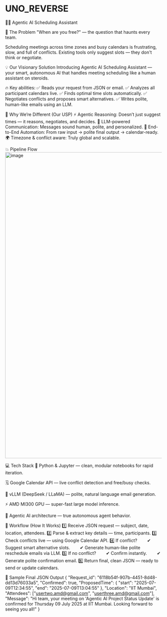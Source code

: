 # UNO_REVERSE

💎✨ Agentic AI Scheduling Assistant

🧨 The Problem
"When are you free?" — the question that haunts every team.

Scheduling meetings across time zones and busy calendars is frustrating, slow, and full of conflicts. Existing tools only suggest slots — they don't think or negotiate.

💡 Our Visionary Solution
Introducing Agentic AI Scheduling Assistant — your smart, autonomous AI that handles meeting scheduling like a human assistant on steroids.

🔥 Key abilities:
✅ Reads your request from JSON or email.
✅ Analyzes all participant calendars live.
✅ Finds optimal time slots automatically.
✅ Negotiates conflicts and proposes smart alternatives.
✅ Writes polite, human-like emails using an LLM.

🚀 Why We’re Different (Our USP)
⚡ Agentic Reasoning: Doesn’t just suggest times — it reasons, negotiates, and decides.
🤝 LLM-powered Communication: Messages sound human, polite, and personalized.
🧠 End-to-End Automation: From raw input → polite final output → calendar-ready.
🌍 Timezone & conflict aware: Truly global and scalable.

💥 Pipeline Flow
<img width="1280" height="985" alt="image" src="https://github.com/user-attachments/assets/20e281ea-0f04-47b2-ac88-5d6396cbd984" />

💻 Tech Stack
🤖 Python & Jupyter — clean, modular notebooks for rapid iteration.

🗓 Google Calendar API — live conflict detection and free/busy checks.

🧠 vLLM (DeepSeek / LLaMA) — polite, natural language email generation.

⚡ AMD MI300 GPU — super-fast large model inference.

💬 Agentic AI architecture — true autonomous agent behavior.

🎯 Workflow (How It Works)
1️⃣ Receive JSON request — subject, date, location, attendees.
2️⃣ Parse & extract key details — time, participants.
3️⃣ Check conflicts live — using Google Calendar API.
4️⃣ If conflict?
  ✔ Suggest smart alternative slots.
  ✔ Generate human-like polite reschedule emails via LLM.
5️⃣ If no conflict?
  ✔ Confirm instantly.
  ✔ Generate polite confirmation email.
6️⃣ Return final, clean JSON — ready to send or update calendars.

🌟 Sample Final JSON Output
{
  "Request_id": "6118b54f-907b-4451-8d48-dd13d76033a5",
  "Confirmed": true,
  "ProposedTime": {
    "start": "2025-07-09T12:34:55",
    "end": "2025-07-09T13:04:55"
  },
  "Location": "IIT Mumbai",
  "Attendees": ["usertwo.amd@gmail.com", "userthree.amd@gmail.com"],
  "Message": "Hi team, your meeting on 'Agentic AI Project Status Update' is confirmed for Thursday 09 July 2025 at IIT Mumbai. Looking forward to seeing you all!"
}


